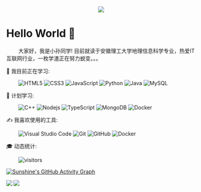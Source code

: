 
<h1 align="center">
  <a href="https://git.io/typing-svg">
    <img src="https://readme-typing-svg.herokuapp.com/?lines=console.log(%22Hello%2C%20World!%22);%3E%20node%20index;Hello%2C%20World!&center=true&size=27">
  </a>
</h1>

# Hello World 🙋

&emsp;&emsp; 大家好，我是小孙同学! 目前就读于安徽理工大学地理信息科学专业，热爱IT互联网行业，一枚学渣正在努力蜕变。。。

💪 我目前正在学习: 

&emsp;&emsp;
![HTML5](https://img.shields.io/badge/-HTML5-E34F26?style=flat-square&logo=html5&logoColor=white)
![CSS3](https://img.shields.io/badge/-CSS3-1572B6?style=flat-square&logo=css3)
![JavaScript](https://img.shields.io/badge/-JavaScript-oringe?style=flat-square&logo=javascript)
![Python](https://img.shields.io/badge/-Python-pink?style=flat-square&logo=Python)
![Java](https://img.shields.io/badge/-java-yellow?style=flat-square&logo=java)
![MySQL](https://img.shields.io/badge/-MySQL-003472?style=flat-square&logo=mysql)

🧠 计划学习:

&emsp;&emsp;
![C++](https://img.shields.io/badge/-C++-00599C?style=flat-square&logo=c)
![Nodejs](https://img.shields.io/badge/-Nodejs-c0ebd?style=flat-square&logo=Node.js)
![TypeScript](https://img.shields.io/badge/-TypeScript-007ACC?style=flat-square&logo=typescript)
![MongoDB](https://img.shields.io/badge/-MongoDB-black?style=flat-square&logo=mongodb)
![Docker](https://img.shields.io/badge/-Docker-black?style=flat-square&logo=docker)



✍️ 我喜欢使用的工具:

&emsp;&emsp; 
![Visual Studio Code](https://img.shields.io/badge/-Visual%20Studio%20Code-007ACC?style=flat-square&logo=Visual%20Studio%20Code&logoColor=fff)
![Git](https://img.shields.io/badge/-Git-black?style=flat-square&logo=git)
![GitHub](https://img.shields.io/badge/-GitHub-181717?style=flat-square&logo=github)
![Docker](https://img.shields.io/badge/-Chrome-black?style=flat-square&logo=chrome)


🎓 动态统计:

<!-- GitHub主页访客统计数据 -->

&emsp;&emsp; ![visitors](https://visitor-badge.glitch.me/badge?page_id=sun0225SUN)



<!-- <img align="" src="https://github-readme-stats.vercel.app/api/top-langs/?username=sun0225SUN&layout=compact)](https://github.com/anuraghazra/github-readme-stats" > -->


<!-- ![Sunshine's GitHub stats](https://github-readme-stats.vercel.app/api?username=sun0225SUN&show_icons=true&theme=radical) -->

<!-- 最近动态 -->
[![Sunshine's GitHub Activity Graph](https://activity-graph.herokuapp.com/graph?username=sun0225SUN&theme=xcode)](https://github.com/sun0225SUN)



<!-- CSDN统计数据 -->

<img align="left" src="https://stats.justsong.cn/api/csdn?id=weixin_50915462" >

<!-- B站统计数据 -->
<img align="left" src="https://stats.justsong.cn/api/bilibili/?id=448488855" >






<!--
**sun0225SUN/sun0225SUN** is a ✨ _special_ ✨ repository because its `README.md` (this file) appears on your GitHub profile.

Here are some ideas to get you started:

- 🔭 I’m currently working on ...
- 🌱 I’m currently learning ...
- 👯 I’m looking to collaborate on ...
- 🤔 I’m looking for help with ...
- 💬 Ask me about ...
- 📫 How to reach me: ...
- 😄 Pronouns: ...
- ⚡ Fun fact: ...
-->
